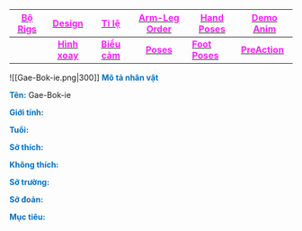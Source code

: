 

| [<span style="color:rgb(251, 31, 255)">**Bộ Rigs**</span>](file:///D:%5CPROJECTS%5CThe%20Best%20Chicken%5C1.Project%20Setup%5C4.Moho%20Rigs%5C2.%20Character%20Rigs%5CGae-Bok-ie%5CGae-Bok-ie.moho) |    [<span style="color:rgb(251, 31, 255)">**Design**</span>](file:///D:%5CPROJECTS%5CThe%20Best%20Chicken%5C1.Project%20Setup%5C2.Character%20Design%5CGae-Bok-ie%5CRW%20file%5CGae-Bok-ie%20Design.rw)     |                        [<span style="color:rgb(251, 31, 255)">**Tỉ lệ**</span>](file:///D:%5CPROJECTS%5CThe%20Best%20Chicken%5C1.Project%20Setup%5C2.Character%20Design%5CProportion.rw)                         |                       [<span style="color:rgb(251, 31, 255)">**Arm-Leg Order**</span>](file:///D:%5CPROJECTS%5CzShared%20Libraryz%5CRig%20Manual%5CRW%5CArm_leg%20Order.rw)                       | [<span style="color:rgb(251, 31, 255)">**Hand Poses**</span>](file:///D:%5CPROJECTS%5CzShared%20Libraryz%5CRig%20Manual%5CRW%5CHand%20Poses.rw) | [<span style="color:rgb(251, 31, 255)">**Demo Anim**</span>](file:///D:%5CPROJECTS%5CThe%20Best%20Chicken%5C1.Project%20Setup%5C2.Character%20Design%5CGae-Bok-ie%5CDemo%20Animation%20Gae-Bok-ie%5CDemo%20Animation%20Gae-Bok-ie.mp4) |
| -------------------------------------------------------------------------------------------------------------------------------------------------------------------------------------------------- | :--------------------------------------------------------------------------------------------------------------------------------------------------------------------------------------------------------: | :-------------------------------------------------------------------------------------------------------------------------------------------------------------------------------------------------------: | :-----------------------------------------------------------------------------------------------------------------------------------------------------------------------------------------------: | ----------------------------------------------------------------------------------------------------------------------------------------------- | ---------------------------------------------------------------------------------------------------------------------------------------------------------------------------------------------------------------------------------------- |
|                                                                                                                                                                                                    | [<span style="color:rgb(251, 31, 255)">**Hình xoay**</span>](file:///D:%5CPROJECTS%5CThe%20Best%20Chicken%5C1.Project%20Setup%5C2.Character%20Design%5CGae-Bok-ie%5CRW%20file%5CGae-Bok-ie%20TurnAround.rw) | [<span style="color:rgb(251, 31, 255)">**Biểu cảm**</span>](file:///D:%5CPROJECTS%5CThe%20Best%20Chicken%5C1.Project%20Setup%5C2.Character%20Design%5CGae-Bok-ie%5CRW%20file%5CGae-Bok-ie%20Expression.rw) | [<span style="color:rgb(251, 31, 255)">**Poses**</span>](file:///D:%5CPROJECTS%5CThe%20Best%20Chicken%5C1.Project%20Setup%5C2.Character%20Design%5CGae-Bok-ie%5CRW%20file%5CGae-Bok-ie%20Poses.rw) | [<span style="color:rgb(251, 31, 255)">**Foot Poses**</span>](file:///D:%5CPROJECTS%5CzShared%20Libraryz%5CRig%20Manual%5CRW%5CFoot%20Poses.rw) | [<span style="color:rgb(251, 31, 255)">**PreAction**</span>](file:///D:%5CPROJECTS%5CThe%20Best%20Chicken%5C1.Project%20Setup%5C2.Character%20Design%5CGae-Bok-ie%5CPreAction%20Gae-Bok-ie%5CPreAction.mp4)                               |

![[Gae-Bok-ie.png|300]]
<span style="font-weight:bold; color:rgb(0, 112, 192)">Mô tả nhân vật</span>

<span style="font-weight:bold; color:rgb(0, 112, 192)">Tên:</span> Gae-Bok-ie

<span style="font-weight:bold; color:rgb(0, 112, 192)">Giới tính:</span> 

<span style="font-weight:bold; color:rgb(0, 112, 192)">Tuổi:</span> 

<span style="font-weight:bold; color:rgb(0, 112, 192)">Sở thích:</span> 

<span style="font-weight:bold; color:rgb(0, 112, 192)">Không thích:</span> 

<span style="font-weight:bold; color:rgb(0, 112, 192)">Sở trường:</span> 

<span style="font-weight:bold; color:rgb(0, 112, 192)">Sở đoản:</span> 

<span style="font-weight:bold; color:rgb(0, 112, 192)">Mục tiêu:</span> 

